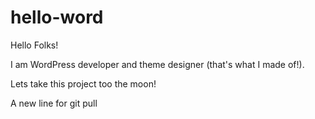 # hello-word

Hello Folks!

I am WordPress developer and theme designer (that's what I made of!). 

Lets take this project too the moon!

A new line for git pull
